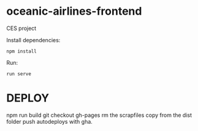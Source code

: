 # oceanic-airlines-frontend
CES project

Install dependencies:
```
npm install
```

Run:
```
run serve
```


# DEPLOY

npm run build
git checkout gh-pages
rm the scrapfiles
copy from the dist folder
push
autodeploys with gha.
